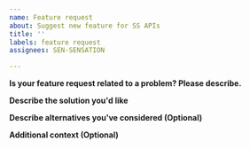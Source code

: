 ```yaml
---
name: Feature request
about: Suggest new feature for SS APIs
title: ''
labels: feature request
assignees: SEN-SENSATION

---
```


**Is your feature request related to a problem? Please describe.**
<!-- A clear and concise description of what the problem is. Ex. I'm always frustrated when [...] -->

**Describe the solution you'd like**
<!-- A clear and concise description of what you want to happen. -->

**Describe alternatives you've considered (Optional)**
<!-- A clear and concise description of any alternative solutions or features you've considered. -->

**Additional context (Optional)**
<!-- Add any other context or screenshots about the feature request here. -->
